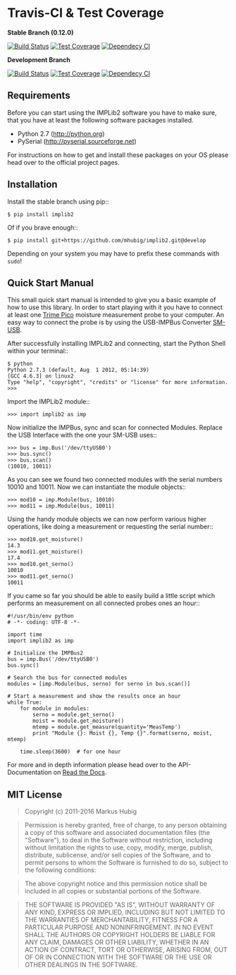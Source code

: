 # Travis-CI & Test Coverage

**Stable Branch (0.12.0)**

[![Build Status](https://travis-ci.org/mhubig/implib2.svg?branch=master)](https://travis-ci.org/mhubig/implib2)
[![Test Coverage](https://codecov.io/gh/mhubig/implib2/coverage.svg?branch=master)](https://codecov.io/gh/mhubig/implib2/branch/master)
[![Dependecy CI](https://dependencyci.com/github/mhubig/implib2/badge)](https://dependencyci.com/github/mhubig/implib2)

**Development Branch**

[![Build Status](https://travis-ci.org/mhubig/implib2.svg?branch=develop)](https://travis-ci.org/mhubig/implib2)
[![Test Coverage](https://codecov.io/gh/mhubig/implib2/coverage.svg?branch=develop)](https://codecov.io/gh/mhubig/implib2/branch/develop)
[![Dependecy CI](https://dependencyci.com/github/mhubig/implib2/badge)](https://dependencyci.com/github/mhubig/implib2)


## Requirements

Before you can start using the IMPLib2 software you have to make sure, that
you have at least the following software packages installed.

- Python 2.7 (http://python.org)
- PySerial (http://pyserial.sourceforge.net)

For instructions on how to get and install these packages on your OS please
head over to the official project pages.


## Installation

Install the stable branch using pip::

    $ pip install implib2

Of if you brave enough::

    $ pip install git+https://github.com/mhubig/implib2.git@develop

Depending on your system you may have to prefix these commands with ``sudo``!


## Quick Start Manual

This small quick start manual is intended to give you a basic example of how
to use this library. In order to start playing with it you have to connect at
least one [Trime Pico](http://imko.de/en/products/soilmoisture) moisture
measurement probe to your computer. An easy way to connect the probe is by using
the USB-IMPBus Converter [SM-USB](http://imko.de/en/products).

After successfully installing IMPLib2 and connecting, start the Python Shell
within your terminal::

    $ python
    Python 2.7.3 (default, Aug  1 2012, 05:14:39)
    [GCC 4.6.3] on linux2
    Type "help", "copyright", "credits" or "license" for more information.
    >>>

Import the IMPLib2 module::

    >>> import implib2 as imp

Now initialize the IMPBus, sync and scan for connected Modules. Replace the
USB Interface with the one your SM-USB uses::

    >>> bus = imp.Bus('/dev/ttyUSB0')
    >>> bus.sync()
    >>> bus.scan()
    (10010, 10011)

As you can see we found two connected modules with the serial numbers 10010
and 10011. Now we can instantiate the module objects::

    >>> mod10 = imp.Module(bus, 10010)
    >>> mod11 = imp.Module(bus, 10011)

Using the handy module objects we can now perform various higher operations,
like doing a measurement or requesting the serial number::

    >>> mod10.get_moisture()
    14.3
    >>> mod11.get_moisture()
    17.4
    >>> mod10.get_serno()
    10010
    >>> mod11.get_serno()
    10011

If you came so far you should be able to easily build a little script which
performs an measurement on all connected probes ones an hour::

    #!/usr/bin/env python
    # -*- coding: UTF-8 -*-

    import time
    import implib2 as imp

    # Initialize the IMPBus2
    bus = imp.Bus('/dev/ttyUSB0')
    bus.sync()

    # Search the bus for connected modules
    modules = [imp.Module(bus, serno) for serno in bus.scan()]

    # Start a measurement and show the results once an hour
    while True:
        for module in modules:
            serno = module.get_serno()
            moist = module.get_moisture()
            mtemp = module.get_measure(quantity='MeasTemp')
            print "Module {}: Moist {}, Temp {}".format(serno, moist, mtemp)

        time.sleep(3600)  # for one hour

For more and in depth information please head over to the API-Documentation on
[Read the Docs](https://implib2.readthedocs.org).


## MIT License

> Copyright (c) 2011-2016 Markus Hubig

> Permission is hereby granted, free of charge, to any person obtaining a copy
> of this software and associated documentation files (the "Software"), to deal
> in the Software without restriction, including without limitation the rights
> to use, copy, modify, merge, publish, distribute, sublicense, and/or sell
> copies of the Software, and to permit persons to whom the Software is
> furnished to do so, subject to the following conditions:

> The above copyright notice and this permission notice shall be included in all
> copies or substantial portions of the Software.

> THE SOFTWARE IS PROVIDED "AS IS", WITHOUT WARRANTY OF ANY KIND, EXPRESS OR
> IMPLIED, INCLUDING BUT NOT LIMITED TO THE WARRANTIES OF MERCHANTABILITY,
> FITNESS FOR A PARTICULAR PURPOSE AND NONINFRINGEMENT. IN NO EVENT SHALL THE
> AUTHORS OR COPYRIGHT HOLDERS BE LIABLE FOR ANY CLAIM, DAMAGES OR OTHER
> LIABILITY, WHETHER IN AN ACTION OF CONTRACT, TORT OR OTHERWISE, ARISING FROM,
> OUT OF OR IN CONNECTION WITH THE SOFTWARE OR THE USE OR OTHER DEALINGS IN THE
> SOFTWARE.

